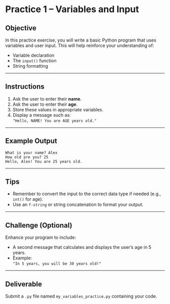 # Practice 1 – Variables and Input

## Objective

In this practice exercise, you will write a basic Python program that uses variables and user input. This will help reinforce your understanding of:

- Variable declaration
- The `input()` function
- String formatting

---

## Instructions

1. Ask the user to enter their **name**.
2. Ask the user to enter their **age**.
3. Store these values in appropriate variables.
4. Display a message such as:  
   `"Hello, NAME! You are AGE years old."`

---

## Example Output

```text
What is your name? Alex
How old are you? 25
Hello, Alex! You are 25 years old.
```

---

## Tips

- Remember to convert the input to the correct data type if needed (e.g., `int()` for age).
- Use an `f-string` or string concatenation to format your output.

---

## Challenge (Optional)

Enhance your program to include:

- A second message that calculates and displays the user’s age in 5 years.
- Example:  
  `"In 5 years, you will be 30 years old!"`

---

## Deliverable

Submit a `.py` file named `my_variables_practice.py` containing your code.
```